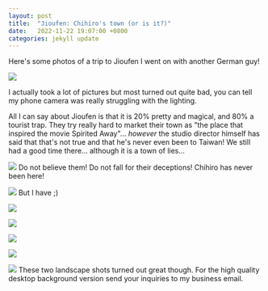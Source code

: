 ```yaml
---
layout: post
title:  "Jioufen: Chihiro's town (or is it?)"
date:   2022-11-22 19:07:00 +0800
categories: jekyll update
---
```


Here's some photos of a trip to Jioufen I went on with another German guy!

![](https://baitu.github.io/taiwan/assets/img/20221113_181526.jpg)

I actually took a lot of pictures but most turned out quite bad, you can tell my phone camera was really struggling with the lighting. 

All I can say about Jioufen is that it is 20% pretty and magical, and 80% a tourist trap. They try really hard to market their town as "the place that inspired the movie Spirited Away"... *however* the studio director himself has said that that's not true and that he's never even been to Taiwan! We still had a good time there... although it is a town of lies...

![](https://baitu.github.io/taiwan/assets/img/maxresdefault.jpeg)
Do not believe them! Do not fall for their deceptions! Chihiro has never been here!

![](https://baitu.github.io/taiwan/assets/img/20221113_172248.jpg)
But I have ;)

![](https://baitu.github.io/taiwan/assets/img/20221113_172345.jpg)

![](https://baitu.github.io/taiwan/assets/img/20221113_172716.jpg)

![](https://baitu.github.io/taiwan/assets/img/20221113_172900.jpg)

![](https://baitu.github.io/taiwan/assets/img/20221113_172024.jpg)

![](https://baitu.github.io/taiwan/assets/img/20221113_181041.jpg)
These two landscape shots turned out great though. For the high quality desktop background version send your inquiries to my business email.
